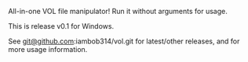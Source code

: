 All-in-one VOL file manipulator! Run it without arguments for usage.

This is release v0.1 for Windows.

See git@github.com:iambob314/vol.git for latest/other releases, and for more usage information.